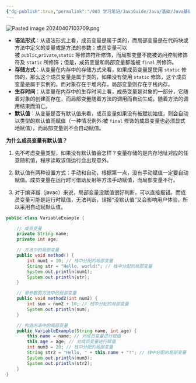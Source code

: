```yaml
---
{"dg-publish":true,"permalink":"/003 学习笔记/JavaGuide/Java/基础/Java基础常见面试题总结（上）/变量/1. 成员变量与局部变量的区别？/","dgPassFrontmatter":true,"created":"2024-04-07T10:35:09.724+08:00","updated":"2024-06-01T14:29:21.646+08:00"}
---
```


![Pasted image 20240407103709.png](/img/user/$/$Sys999%20Attachment/Pasted%20image%2020240407103709.png)

- **语法形式**：从语法形式上看，成员变量是属于类的，而局部变量是在代码块或方法中定义的变量或是方法的参数；成员变量可以被 `public`,`private`,`static` 等修饰符所修饰，而局部变量不能被访问控制修饰符及 `static` 所修饰；但是，成员变量和局部变量都能被 `final` 所修饰。
- **存储方式**：从变量在内存中的存储方式来看，如果成员变量是使用 `static` 修饰的，那么这个成员变量是属于类的，如果没有使用 `static` 修饰，这个成员变量是属于实例的。而对象存在于堆内存，局部变量则存在于栈内存。
- **生存时间**：从变量在内存中的生存时间上看，成员变量是对象的一部分，它随着对象的创建而存在，而局部变量随着方法的调用而自动生成，随着方法的调用结束而消亡。
- **默认值**：从变量是否有默认值来看，成员变量如果没有被赋初始值，则会自动以类型的默认值而赋值（一种情况例外:被 `final` 修饰的成员变量也必须显式地赋值），而局部变量则不会自动赋值。

**为什么成员变量有默认值？**

1. 先不考虑变量类型，如果没有默认值会怎样？变量存储的是内存地址对应的任意随机值，程序读取该值运行会出现意外。

2. 默认值有两种设置方式：手动和自动，根据第一点，没有手动赋值一定要自动赋值。成员变量在运行时可借助反射等方法手动赋值，而局部变量不行。
    
3. 对于编译器（javac）来说，局部变量没赋值很好判断，可以直接报错。而成员变量可能是运行时赋值，无法判断，误报“没默认值”又会影响用户体验，所以采用自动赋默认值。

```java
public class VariableExample {

    // 成员变量
    private String name;
    private int age;

    // 方法中的局部变量
    public void method() {
        int num1 = 10; // 栈中分配的局部变量
        String str = "Hello, world!"; // 栈中分配的局部变量
        System.out.println(num1);
        System.out.println(str);
    }

    // 带参数的方法中的局部变量
    public void method2(int num2) {
        int sum = num2 + 10; // 栈中分配的局部变量
        System.out.println(sum);
    }

    // 构造方法中的局部变量
    public VariableExample(String name, int age) {
        this.name = name; // 对成员变量进行赋值
        this.age = age; // 对成员变量进行赋值
        int num3 = 20; // 栈中分配的局部变量
        String str2 = "Hello, " + this.name + "!"; // 栈中分配的局部变量
        System.out.println(num3);
        System.out.println(str2);
    }
}
```